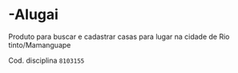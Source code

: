 # -Alugai
Produto para buscar  e cadastrar casas para lugar na cidade de Rio tinto/Mamanguape 

Cod. disciplina `8103155`
